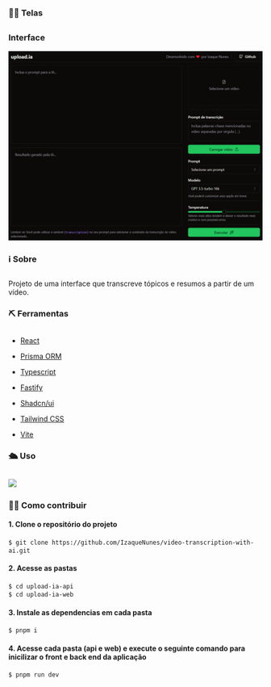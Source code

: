 
### 👨‍💻 Telas
## 

### Interface
<img src="./Capturar.PNG" widh=100vh>

### ℹ Sobre
##
Projeto de uma interface que transcreve tópicos e resumos a partir de um vídeo. 
### ⛏ Ferramentas
##

- [React](https://react.dev/learn)

- [Prisma ORM](https://www.prisma.io/docs)

- [Typescript](https://www.typescriptlang.org/)

- [Fastify](https://github.com/fastify/fastify-multipart)

- [Shadcn/ui](https://ui.shadcn.com/)

- [Tailwind CSS](https://tailwindcss.com/docs/installation)

- [Vite](https://vitejs.dev/guide/)
 
### 🛳 Uso
##
<img src="./src/assets/Navegação.gif">

### 👩‍💻 Como contribuir
#### 1. Clone o repositório do projeto
```
$ git clone https://github.com/IzaqueNunes/video-transcription-with-ai.git
```
#### 2. Acesse as pastas
```
$ cd upload-ia-api
$ cd upload-ia-web
```
#### 3. Instale as dependencias em cada pasta
```
$ pnpm i
```
#### 4. Acesse cada pasta (api e web) e execute o seguinte comando para inicilizar o front e back end da aplicação
```
$ pnpm run dev
```
